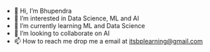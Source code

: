 - 👋 Hi, I’m Bhupendra
- 👀 I’m interested in Data Science, ML and AI
- 🌱 I’m currently learning ML and Data Science
- 💞️ I’m looking to collaborate on AI
- 📫 How to reach me drop me a email at itsbplearning@gmail.com

<!---
BP127/BP127 is a ✨ special ✨ repository because its `README.md` (this file) appears on your GitHub profile.
You can click the Preview link to take a look at your changes.
--->
